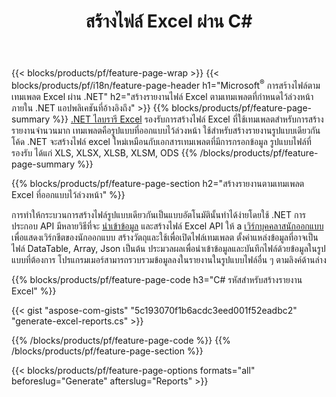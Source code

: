 ﻿---
title: สร้างไฟล์ Excel ผ่าน C#
url: /th/net/assembly/
description: สร้างสเปรดชีต Microsoft Excel จากแผ่นเทมเพลตโดยใช้ C# code
---
{{< blocks/products/pf/feature-page-wrap >}}
{{< blocks/products/pf/i18n/feature-page-header h1="Microsoft<sup>&reg;</sup> การสร้างไฟล์ตามเทมเพลต Excel ผ่าน .NET" h2="สร้างรายงานไฟล์ Excel ตามเทมเพลตที่กำหนดไว้ล่วงหน้าภายใน .NET แอปพลิเคชันที่อ้างอิงถึง" >}}
{{% blocks/products/pf/feature-page-summary %}}
[.NET ไลบรารี Excel](/cells/net/) รองรับการสร้างไฟล์ Excel ที่ใช้เทมเพลตสำหรับการสร้างรายงานจำนวนมาก เทมเพลตคือรูปแบบที่ออกแบบไว้ล่วงหน้า ใช้สำหรับสร้างรายงานรูปแบบเดียวกัน โค้ด .NET จะสร้างไฟล์ excel ใหม่เหมือนกับเอกสารเทมเพลตที่มีการกรอกข้อมูล รูปแบบไฟล์ที่รองรับ ได้แก่ XLS, XLSX, XLSB, XLSM, ODS
{{% /blocks/products/pf/feature-page-summary %}}

{{% blocks/products/pf/feature-page-section h2="สร้างรายงานตามเทมเพลต Excel ที่ออกแบบไว้ล่วงหน้า" %}}

การทำให้กระบวนการสร้างไฟล์รูปแบบเดียวกันเป็นแบบอัตโนมัตินั้นทำได้ง่ายโดยใช้ .NET การประกอบ API มีหลายวิธีที่จะ [นำเข้าข้อมูล](https://docs.aspose.com/cells/net/import-data-into-worksheet/#importing-data-from-json) และสร้างไฟล์ Excel API ให้ a [เวิร์กบุคคลาสนักออกแบบ](https://apireference.aspose.com/cells/net/aspose.cells/workbookdesigner) เพื่อแสดงเวิร์กชีตของนักออกแบบ สร้างวัตถุและใช้เพื่อเปิดไฟล์เทมเพลต ตั้งค่าแหล่งข้อมูลที่อาจเป็นไฟล์ DataTable, Array, Json เป็นต้น ประมวลผลเพื่อนำเข้าข้อมูลและบันทึกไฟล์ด้วยข้อมูลในรูปแบบที่ต้องการ โปรแกรมเมอร์สามารถรวบรวมข้อมูลลงในรายงานในรูปแบบไฟล์อื่น ๆ ตามลิงค์ด้านล่าง



{{% blocks/products/pf/feature-page-code h3="C# รหัสสำหรับสร้างรายงาน Excel" %}}

{{< gist "aspose-com-gists" "5c193070f1b6acdc3eed001f52eadbc2" "generate-excel-reports.cs" >}}

{{% /blocks/products/pf/feature-page-code %}}
{{% /blocks/products/pf/feature-page-section %}}

{{< blocks/products/pf/feature-page-options formats="all" beforeslug="Generate" afterslug="Reports" >}}